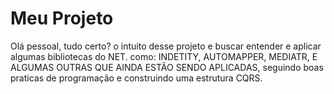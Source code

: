 ﻿# Meu Projeto
Olá pessoal, tudo certo? 
o intuito desse projeto e buscar entender e aplicar algumas bibliotecas do NET. como: INDETITY, AUTOMAPPER, MEDIATR, E ALGUMAS OUTRAS QUE AINDA ESTÃO SENDO APLICADAS, seguindo boas praticas de programação e construindo uma estrutura CQRS.
